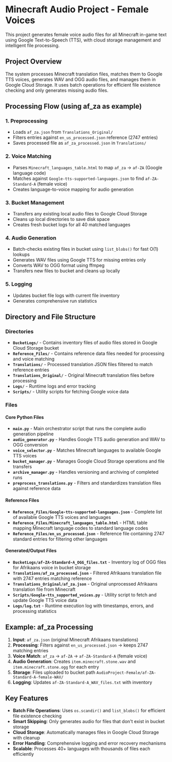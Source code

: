 # Minecraft Audio Project - Female Voices

This project generates female voice audio files for all Minecraft in-game text using Google Text-to-Speech (TTS), with cloud storage management and intelligent file processing.

## Project Overview

The system processes Minecraft translation files, matches them to Google TTS voices, generates WAV and OGG audio files, and manages them in Google Cloud Storage. It uses batch operations for efficient file existence checking and only generates missing audio files.

## Processing Flow (using af_za as example)

### 1. Preprocessing
- Loads `af_za.json` from `Translations_Original/`
- Filters entries against `en_us_processed.json` reference (2747 entries)
- Saves processed file as `af_za_processed.json` in `Translations/`

### 2. Voice Matching
- Parses `Minecraft_languages_table.html` to map `af_za` → `af-ZA` (Google language code)
- Matches against `Google-tts-supported-languages.json` to find `af-ZA-Standard-A` (female voice)
- Creates language-to-voice mapping for audio generation

### 3. Bucket Management
- Transfers any existing local audio files to Google Cloud Storage
- Cleans up local directories to save disk space
- Creates fresh bucket logs for all 40 matched languages

### 4. Audio Generation
- Batch-checks existing files in bucket using `list_blobs()` for fast O(1) lookups
- Generates WAV files using Google TTS for missing entries only
- Converts WAV to OGG format using ffmpeg
- Transfers new files to bucket and cleans up locally

### 5. Logging
- Updates bucket file logs with current file inventory
- Generates comprehensive run statistics

## Directory and File Structure

### Directories
- **`BucketLogs/`** - Contains inventory files of audio files stored in Google Cloud Storage bucket
- **`Reference_Files/`** - Contains reference data files needed for processing and voice matching
- **`Translations/`** - Processed translation JSON files filtered to match reference entries
- **`Translations_Original/`** - Original Minecraft translation files before processing
- **`Logs/`** - Runtime logs and error tracking
- **`Scripts/`** - Utility scripts for fetching Google voice data

### Files

#### Core Python Files
- **`main.py`** - Main orchestrator script that runs the complete audio generation pipeline
- **`audio_generator.py`** - Handles Google TTS audio generation and WAV to OGG conversion
- **`voice_selector.py`** - Matches Minecraft languages to available Google TTS voices
- **`bucket_manager.py`** - Manages Google Cloud Storage operations and file transfers
- **`archive_manager.py`** - Handles versioning and archiving of completed runs
- **`preprocess_translations.py`** - Filters and standardizes translation files against reference data

#### Reference Files
- **`Reference_Files/Google-tts-supported-languages.json`** - Complete list of available Google TTS voices and languages
- **`Reference_Files/Minecraft_languages_table.html`** - HTML table mapping Minecraft language codes to standard language codes
- **`Reference_Files/en_us_processed.json`** - Reference file containing 2747 standard entries for filtering other languages

#### Generated/Output Files
- **`BucketLogs/af-ZA-Standard-A_OGG_files.txt`** - Inventory log of OGG files for Afrikaans voice in bucket storage
- **`Translations/af_za_processed.json`** - Filtered Afrikaans translation file with 2747 entries matching reference
- **`Translations_Original/af_za.json`** - Original unprocessed Afrikaans translation file from Minecraft
- **`Scripts/Google-tts_supported_voices.py`** - Utility script to fetch and update Google TTS voice data
- **`Logs/log.txt`** - Runtime execution log with timestamps, errors, and processing statistics

## Example: af_za Processing

1. **Input**: `af_za.json` (original Minecraft Afrikaans translations)
2. **Processing**: Filters against `en_us_processed.json` → keeps 2747 matching entries
3. **Voice Match**: `af_za` → `af-ZA` → `af-ZA-Standard-A` (female voice)
4. **Audio Generation**: Creates `item.minecraft.stone.wav` and `item.minecraft.stone.ogg` for each entry
5. **Storage**: Files uploaded to bucket path `AudioProject-Female/af-ZA-Standard-A-female-WAV/`
6. **Logging**: Updates `af-ZA-Standard-A_WAV_files.txt` with inventory

## Key Features

- **Batch File Operations**: Uses `os.scandir()` and `list_blobs()` for efficient file existence checking
- **Smart Skipping**: Only generates audio for files that don't exist in bucket storage
- **Cloud Storage**: Automatically manages files in Google Cloud Storage with cleanup
- **Error Handling**: Comprehensive logging and error recovery mechanisms
- **Scalable**: Processes 40+ languages with thousands of files each efficiently